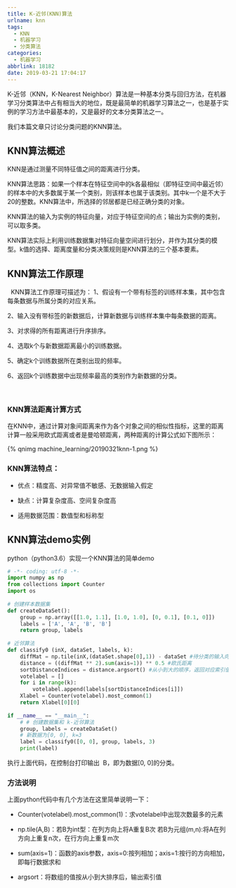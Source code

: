 ```yaml
---
title: K-近邻(KNN)算法
urlname: knn
tags:
  - KNN
  - 机器学习
  - 分类算法
categories:
  - 机器学习
abbrlink: 18182
date: 2019-03-21 17:04:17
---
```

K-近邻（KNN，K-Nearest Neighbor）算法是一种基本分类与回归方法，在机器学习分类算法中占有相当大的地位，既是最简单的机器学习算法之一，也是基于实例的学习方法中最基本的，又是最好的文本分类算法之一。

我们本篇文章只讨论分类问题的KNN算法。

## KNN算法概述
KNN是通过测量不同特征值之间的距离进行分类。

KNN算法思路：如果一个样本在特征空间中的k各最相似（即特征空间中最近邻）的样本中的大多数属于某一个类别，则该样本也属于该类别。其中k一个是不大于20的整数。KNN算法中，所选择的邻居都是已经正确分类的对象。

KNN算法的输入为实例的特征向量，对应于特征空间的点；输出为实例的类别，可以取多类。

KNN算法实际上利用训练数据集对特征向量空间进行划分，并作为其分类的模型。k值的选择、距离度量和分类决策规则是KNN算法的三个基本要素。


## KNN算法工作原理
 
KNN算法工作原理可描述为：
1、假设有一个带有标签的训练样本集，其中包含每条数据与所属分类的对应关系。

2、输入没有带标签的新数据后，计算新数据与训练样本集中每条数据的距离。

3、对求得的所有距离进行升序排序。

4、选取k个与新数据距离最小的训练数据。

5、确定k个训练数据所在类别出现的频率。

6、返回k个训练数据中出现频率最高的类别作为新数据的分类。

 
### KNN算法距离计算方式
在KNN中，通过计算对象间距离来作为各个对象之间的相似性指标，这里的距离计算一般采用欧式距离或者是曼哈顿距离，两种距离的计算公式如下图所示：
<!-- ![Alt](/images/articles/2019/20190321knn-1.png#pic_center) -->
{% qnimg machine_learning/20190321knn-1.png %}

### KNN算法特点：

* 优点：精度高、对异常值不敏感、无数据输入假定

* 缺点：计算复杂度高、空间复杂度高

* 适用数据范围：数值型和标称型

 

## KNN算法demo实例

python（python3.6）实现一个KNN算法的简单demo

``` python
# -*- coding: utf-8 -*-
import numpy as np
from collections import Counter
import os
 
# 创建样本数据集
def createDataSet():
    group = np.array([[1.0, 1.1], [1.0, 1.0], [0, 0.1], [0.1, 0]])
    labels = ['A', 'A', 'B', 'B']
    return group, labels
 
# 近邻算法
def classify0 (inX, dataSet, labels, k):
    diffMat = np.tile(inX,(dataSet.shape[0],1)) - dataSet #待分类的输入向量与每个训练数据做差
    distance = ((diffMat ** 2).sum(axis=1)) ** 0.5 #欧氏距离
    sortDistanceIndices = distance.argsort() #从小到大的顺序，返回对应索引值
    votelabel = []
    for i in range(k):
        votelabel.append(labels[sortDistanceIndices[i]])
    Xlabel = Counter(votelabel).most_common(1)
    return Xlabel[0][0]
 
if __name__ == "__main__":
    # # 创建数据集和 k-近邻算法
    group, labels = createDataSet()
    # 新数据为[0, 0], k=3
    label = classify0([0, 0], group, labels, 3)
    print(label)
```

执行上面代码，在控制台打印输出  B，即为数据[0, 0]的分类。

### 方法说明

上面python代码中有几个方法在这里简单说明一下：

* Counter(votelabel).most_common(1)：求votelabel中出现次数最多的元素

* np.tile(A,B)：若B为int型：在列方向上将A重复B次 若B为元组(m,n):将A在列方向上重复n次，在行方向上重复m次

* sum(axis=1)：函数的axis参数，axis=0:按列相加；axis=1:按行的方向相加，即每行数据求和

* argsort：将数组的值按从小到大排序后，输出索引值